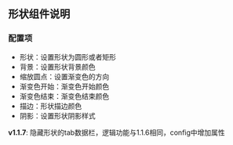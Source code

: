 ## 形状组件说明

### 配置项
- 形状：设置形状为圆形或者矩形
- 背景：设置形状背景颜色
- 缩放圆点：设置渐变色的方向
- 渐变色开始：渐变色开始颜色
- 渐变色结束：渐变色结束颜色
- 描边：形状描边颜色
- 阴影：设置形状阴影样式


**v1.1.7**: 隐藏形状的tab数据栏，逻辑功能与1.1.6相同，config中增加属性